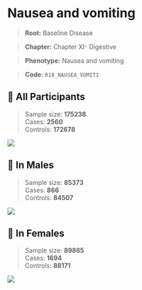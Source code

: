 # Nausea and vomiting

> **Root:** Baseline Disease  

> **Chapter:** Chapter XI- Digestive  

> **Phenotype:** Nausea and vomiting  

> **Code:** `R18_NAUSEA_VOMITI`

## 🧪 All Participants  
> Sample size: **175238**  
> Cases: **2560**  
> Controls: **172678**
<img src="/Disease/Figures/ALL/Baseline/R18_NAUSEA_VOMITI.png"/>
<CsvTable src="/public/Disease/Data/ALL/Baseline/LG_R18_NAUSEA_VOMITI.csv" label="🔍 View full results" />

## 👨 In Males  
> Sample size: **85373**  
> Cases: **866**  
> Controls: **84507**
<img src="/Disease/Figures/Male/Baseline/R18_NAUSEA_VOMITI.png"/>
<CsvTable src="/public/Disease/Data/Male/Baseline/LG_R18_NAUSEA_VOMITI.csv" label="🔍 View full results" />

## 👩 In Females  
> Sample size: **89865**  
> Cases: **1694**  
> Controls: **88171**
<img src="/Disease/Figures/Female/Baseline/R18_NAUSEA_VOMITI.png"/>
<CsvTable src="/public/Disease/Data/Female/Baseline/LG_R18_NAUSEA_VOMITI.csv" label="🔍 View full results" />
